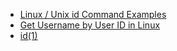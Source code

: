 - [Linux / Unix id Command Examples](https://www.cyberciti.biz/faq/unix-linux-id-command-examples-usage-syntax/)
- [Get Username by User ID in Linux](https://www.baeldung.com/linux/username-user-id)
- [id(1)](https://man7.org/linux/man-pages/man1/id.1.html)